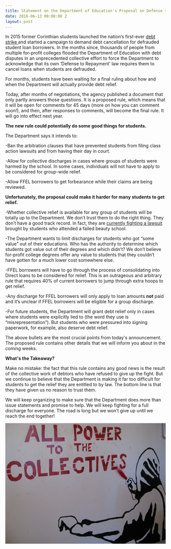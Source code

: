 ```yaml
---
title: Statement on the Department of Education's Proposal on Defense to Repayment
date: 2016-06-13 00:00:00 Z
layout: post
---
```


In 2015 former Corinthian students launched the nation’s first-ever [debt strike ](http://debtcollective.org/studentstrike)and started a campaign to demand debt cancellation for defrauded student loan borrowers. In the months since, thousands of people from multiple for-profit colleges flooded the Department of Education with debt disputes in an unprecedented collective effort to force the Department to acknowledge that its own ‘Defense to Repayment’ law requires them to cancel loans when students are defrauded. 

For months, students have been waiting for a final ruling about how and when the Department will actually provide debt relief.  

Today, after months of negotiations, the agency published a document that only partly answers those questions. It is a proposed rule, which means that it will be open for comments for 45 days (more on how you can comment soon!), and then, after responses to comments, will become the final rule. It will go into effect next year.

**The new rule could potentially do some good things for students.** 

The Department says it intends to:

-Ban the arbitration clauses that have prevented students from filing class action lawsuits and from having their day in court.
 
-Allow for collective discharges in cases where groups of students were harmed by the school. In some cases, individuals will not have to apply to be considered for group-wide relief.
 
-Allow FFEL borrowers to get forbearance while their claims are being reviewed. 

**Unfortunately, the proposal could make it harder for many students to get relief.**

-Whether collective relief is available for any group of students will be totally up to the Department. We don’t trust them to do the right thing. They don’t have a good track record. In fact, they are [currently fighting a lawsuit](http://www.nytimes.com/2016/06/12/business/woes-for-itt-a-for-profit-school-bode-worse-for-its-students.html) brought by students who attended a failed beauty school. 

-The Department wants to limit discharges for students who got “some value” out of their educations. Who has the authority to determine which students got value out of their degrees and which didn’t? We don’t believe for-profit college degrees offer any value to students that they couldn’t have gotten for a much lower cost somewhere else. 

-FFEL borrowers will have to go through the process of consolidating into Direct loans to be considered for relief. This is an outrageous and arbitrary rule that requires 40% of current borrowers to jump through extra hoops to get relief. 

-Any discharge for FFEL borrowers will only apply to loan amounts **not** paid and it’s unclear if FFEL borrowers will be eligible for a group discharge. 

-For future students, the Department will grant debt relief only in cases where students were explicitly lied to (the word they use is “misrepresentation”). But students who were pressured into signing paperwork, for example, also deserve debt relief. 

The above bullets are the most crucial points from today's announcement. The proposed rule contains other details that we will inform you about in the coming weeks. 

**What's the Takeaway?**

Make no mistake: the fact that this rule contains any good news is the result of the collective work of debtors who have refused to give up the fight. But we continue to believe that the Department is making it far too difficult for students to get the relief they are entitled to by law. The bottom line is that they have given us no reason to trust them. 

We will keep organizing to make sure that the Department does more than issue statements and promise to help. We will keep fighting for a full discharge for everyone. The road is long but we won’t give up until we reach the end together!

![alt](/assets/images/2016/06/all-power-to-the-collective.jpg)


